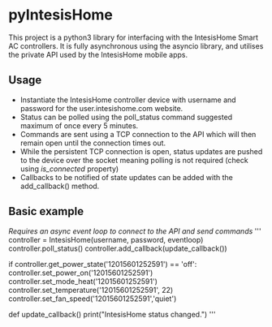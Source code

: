 # pyIntesisHome
This project is a python3 library for interfacing with the IntesisHome Smart AC controllers.
It is fully asynchronous using the asyncio library, and utilises the private API used by the IntesisHome mobile apps.

## Usage
 - Instantiate the IntesisHome controller device with username and password for the user.intesishome.com website.
 - Status can be polled using the poll_status command suggested maximum of once every 5 minutes.
 - Commands are sent using a TCP connection to the API which will then remain open until the connection times out. 
 - While the persistent TCP connection is open, status updates are pushed to the device over the socket meaning polling is not required (check using *is_connected* property)
 - Callbacks to be notified of state updates can be added with the add_callback() method.

## Basic example
*Requires an async event loop to connect to the API and send commands*
'''
controller = IntesisHome(username, password, eventloop)
controller.poll_status()
controller.add_callback(update_callback())

if controller.get_power_state('12015601252591') == 'off':
  controller.set_power_on('12015601252591')
controller.set_mode_heat('12015601252591')
controller.set_temperature('12015601252591', 22)
controller.set_fan_speed('12015601252591','quiet')

def update_callback()
  print("IntesisHome status changed.")
'''
